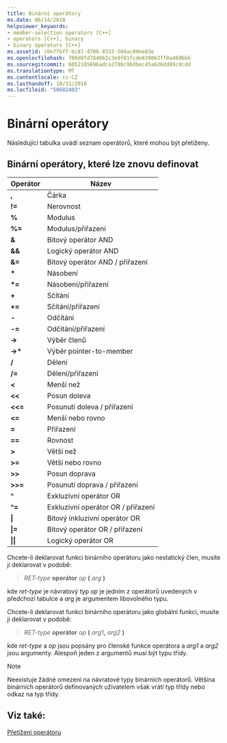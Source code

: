 ```yaml
---
title: Binární operátory
ms.date: 06/14/2018
helpviewer_keywords:
- member-selection operators [C++]
- operators [C++], binary
- binary operators [C++]
ms.assetid: c0e7fbff-bc87-4708-8333-504ac09ee83e
ms.openlocfilehash: 700d8fd784862c3e9f81fcde839063ff0a4696bb
ms.sourcegitcommit: 6052185696adca270bc9bdbec45a626dd89cdcdd
ms.translationtype: MT
ms.contentlocale: cs-CZ
ms.lasthandoff: 10/31/2018
ms.locfileid: "50602403"
---
```

# <a name="binary-operators"></a>Binární operátory

Následující tabulka uvádí seznam operátorů, které mohou být přetíženy.

## <a name="redefinable-binary-operators"></a>Binární operátory, které lze znovu definovat

|Operátor|Název|
|--------------|----------|
|**,**|Čárka|
|**\!=**|Nerovnost|
|**%**|Modulus|
|**%=**|Modulus/přiřazení|
|**&**|Bitový operátor AND|
|**&&**|Logický operátor AND|
|**&=**|Bitový operátor AND / přiřazení|
|**&#42;**|Násobení|
|**&#42;=**|Násobení/přiřazení|
|**+**|Sčítání|
|**+=**|Sčítání/přiřazení|
|**-**|Odčítání|
|**-=**|Odčítání/přiřazení|
|**->**|Výběr členů|
|**->&#42;**|Výběr pointer-to-member|
|**/**|Dělení|
|**/=**|Dělení/přiřazení|
|**<**|Menší než|
|**<<**|Posun doleva|
|**<<=**|Posunutí doleva / přiřazení|
|**<=**|Menší nebo rovno|
|**=**|Přiřazení|
|**==**|Rovnost|
|**>**|Větší než|
|**>=**|Větší nebo rovno|
|**>>**|Posun doprava|
|**>>=**|Posunutí doprava / přiřazení|
|**^**|Exkluzivní operátor OR|
|**^=**|Exkluzivní operátor OR / přiřazení|
|**&#124;**|Bitový inkluzivní operátor OR|
|**&#124;=**|Bitový operátor OR / přiřazení|
|**&#124;&#124;**|Logický operátor OR|

Chcete-li deklarovat funkci binárního operátoru jako nestatický člen, musíte ji deklarovat v podobě:

> *RET-type* **operátor** *op* **(** *arg* **)**

kde *ret-type* je návratový typ *op* je jedním z operátorů uvedených v předchozí tabulce a *arg* je argumentem libovolného typu.

Chcete-li deklarovat funkci binárního operátoru jako globální funkci, musíte ji deklarovat v podobě:

> *RET-type* **operátor** *op* **(** _arg1_**,** _arg2_ **)**

kde *ret-type* a *op* jsou popsány pro členské funkce operátora a *arg1* a *arg2* jsou argumenty. Alespoň jeden z argumentů musí být typu třídy.

> [!NOTE]
> Neexistuje žádné omezení na návratové typy binárních operátorů. Většina binárních operátorů definovaných uživatelem však vrátí typ třídy nebo odkaz na typ třídy.

## <a name="see-also"></a>Viz také:

[Přetížení operátoru](../cpp/operator-overloading.md)